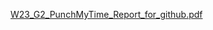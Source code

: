 
[W23_G2_PunchMyTime_Report_for_github.pdf](https://github.com/bengisugelin/W23_G2_PunchMyTime/files/12141355/W23_G2_PunchMyTime_Report_for_github.pdf)
